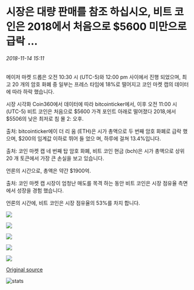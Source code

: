 # 시장은 대량 판매를 참조 하십시오, 비트 코인은 2018에서 처음으로 $5600 미만으로 급락 ...

###### 2018-11-14 15:11

메이저 마켓 드롭은 오전 10:30 시 (UTC-5)와 12:00 pm 사이에서 진행 되었으며, 최고 20 개의 암호 화폐 중 일부는 프레스 타임에 18%로 떨어지고 코인 마켓 캡의 데이터에 따라 하락 했습니다.

시장 시각화 Coin360에서 데이터에 따라 bitcointicker에서, 이후 오전 11:00 시 (UTC-5) 비트 코인은 처음으로 $5600 가격 포인트 아래로 떨어졌다 2018,에서 $5506의 낮은 최저로 침 몰 2: 오후.

출처: bitcointicker에이 더 리 움 (ETH)은 시가 총액으로 두 번째 암호 화폐로 급락 했으며, $200의 임계값 이하로 뛰어 들 었으 며, 하루에 걸쳐 13.4%입니다.

출처: 코인 마켓 캡 네 번째 탑 암호 화폐, 비트 코인 현금 (bch)은 시가 총액으로 상위 20 개 토큰에서 가장 큰 손실을 보고 있습니다.

언론의 시간으로, 총액은 약간 $1900억.

출처: 코인 마켓 캡 시장이 엄청난 매도를 목격 하는 동안 비트 코인은 시장 점유율 측면에서 성장을 경험 했습니다.

언론의 시간에, 비트 코인은 시장 점유율의 53%를 차지 합니다.

![](https://s3.cointelegraph.com/storage/uploads/view/9d5722a9342f993bf7310687070ccaf2.png)

![](https://s3.cointelegraph.com/storage/uploads/view/03338a2c6bfb408cc6ef819408e3ff45.png)

![](https://s3.cointelegraph.com/storage/uploads/view/a6d6c32874e3db6b89a81b1e69ed5652.jpeg)

![](https://s3.cointelegraph.com/storage/uploads/view/77f8ab27f1aca42c62755fe21c2dce4e.jpeg)

![](https://s3.cointelegraph.com/storage/uploads/view/881959c39aa39a4c77ea0ce7653110f9.jpeg)

[Original source](https://cointelegraph.com/news/markets-see-massive-selloff-bitcoin-dips-below-5-600-for-the-first-time-in-2018)

![stats](https://c.statcounter.com/11760860/0/a89fa40b/1/ "stats")